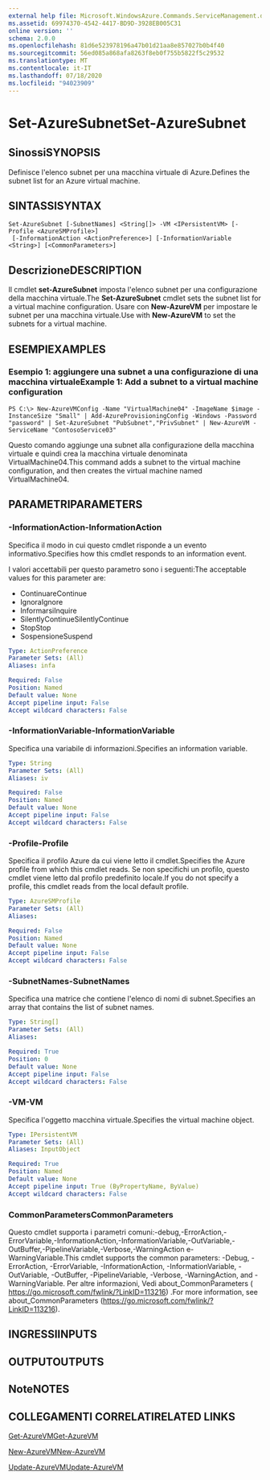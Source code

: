 ```yaml
---
external help file: Microsoft.WindowsAzure.Commands.ServiceManagement.dll-Help.xml
ms.assetid: 69974370-4542-4417-BD9D-3928EB005C31
online version: ''
schema: 2.0.0
ms.openlocfilehash: 81d6e523978196a47b01d21aa8e857027b0b4f40
ms.sourcegitcommit: 56ed085a868afa8263f8eb0f755b5822f5c29532
ms.translationtype: MT
ms.contentlocale: it-IT
ms.lasthandoff: 07/18/2020
ms.locfileid: "94023909"
---
```

# <span data-ttu-id="02721-101">Set-AzureSubnet</span><span class="sxs-lookup"><span data-stu-id="02721-101">Set-AzureSubnet</span></span>

## <span data-ttu-id="02721-102">Sinossi</span><span class="sxs-lookup"><span data-stu-id="02721-102">SYNOPSIS</span></span>
<span data-ttu-id="02721-103">Definisce l'elenco subnet per una macchina virtuale di Azure.</span><span class="sxs-lookup"><span data-stu-id="02721-103">Defines the subnet list for an Azure virtual machine.</span></span>

## <span data-ttu-id="02721-104">SINTASSI</span><span class="sxs-lookup"><span data-stu-id="02721-104">SYNTAX</span></span>

```
Set-AzureSubnet [-SubnetNames] <String[]> -VM <IPersistentVM> [-Profile <AzureSMProfile>]
 [-InformationAction <ActionPreference>] [-InformationVariable <String>] [<CommonParameters>]
```

## <span data-ttu-id="02721-105">Descrizione</span><span class="sxs-lookup"><span data-stu-id="02721-105">DESCRIPTION</span></span>
<span data-ttu-id="02721-106">Il cmdlet **set-AzureSubnet** imposta l'elenco subnet per una configurazione della macchina virtuale.</span><span class="sxs-lookup"><span data-stu-id="02721-106">The **Set-AzureSubnet** cmdlet sets the subnet list for a virtual machine configuration.</span></span>
<span data-ttu-id="02721-107">Usare con **New-AzureVM** per impostare le subnet per una macchina virtuale.</span><span class="sxs-lookup"><span data-stu-id="02721-107">Use with **New-AzureVM** to set the subnets for a virtual machine.</span></span>

## <span data-ttu-id="02721-108">ESEMPI</span><span class="sxs-lookup"><span data-stu-id="02721-108">EXAMPLES</span></span>

### <span data-ttu-id="02721-109">Esempio 1: aggiungere una subnet a una configurazione di una macchina virtuale</span><span class="sxs-lookup"><span data-stu-id="02721-109">Example 1: Add a subnet to a virtual machine configuration</span></span>
```
PS C:\> New-AzureVMConfig -Name "VirtualMachine04" -ImageName $image -InstanceSize "Small" | Add-AzureProvisioningConfig -Windows -Password "password" | Set-AzureSubnet "PubSubnet","PrivSubnet" | New-AzureVM -ServiceName "ContosoService03"
```

<span data-ttu-id="02721-110">Questo comando aggiunge una subnet alla configurazione della macchina virtuale e quindi crea la macchina virtuale denominata VirtualMachine04.</span><span class="sxs-lookup"><span data-stu-id="02721-110">This command adds a subnet to the virtual machine configuration, and then creates the virtual machine named VirtualMachine04.</span></span>

## <span data-ttu-id="02721-111">PARAMETRI</span><span class="sxs-lookup"><span data-stu-id="02721-111">PARAMETERS</span></span>

### <span data-ttu-id="02721-112">-InformationAction</span><span class="sxs-lookup"><span data-stu-id="02721-112">-InformationAction</span></span>
<span data-ttu-id="02721-113">Specifica il modo in cui questo cmdlet risponde a un evento informativo.</span><span class="sxs-lookup"><span data-stu-id="02721-113">Specifies how this cmdlet responds to an information event.</span></span>

<span data-ttu-id="02721-114">I valori accettabili per questo parametro sono i seguenti:</span><span class="sxs-lookup"><span data-stu-id="02721-114">The acceptable values for this parameter are:</span></span>

- <span data-ttu-id="02721-115">Continuare</span><span class="sxs-lookup"><span data-stu-id="02721-115">Continue</span></span>
- <span data-ttu-id="02721-116">Ignora</span><span class="sxs-lookup"><span data-stu-id="02721-116">Ignore</span></span>
- <span data-ttu-id="02721-117">Informarsi</span><span class="sxs-lookup"><span data-stu-id="02721-117">Inquire</span></span>
- <span data-ttu-id="02721-118">SilentlyContinue</span><span class="sxs-lookup"><span data-stu-id="02721-118">SilentlyContinue</span></span>
- <span data-ttu-id="02721-119">Stop</span><span class="sxs-lookup"><span data-stu-id="02721-119">Stop</span></span>
- <span data-ttu-id="02721-120">Sospensione</span><span class="sxs-lookup"><span data-stu-id="02721-120">Suspend</span></span>

```yaml
Type: ActionPreference
Parameter Sets: (All)
Aliases: infa

Required: False
Position: Named
Default value: None
Accept pipeline input: False
Accept wildcard characters: False
```

### <span data-ttu-id="02721-121">-InformationVariable</span><span class="sxs-lookup"><span data-stu-id="02721-121">-InformationVariable</span></span>
<span data-ttu-id="02721-122">Specifica una variabile di informazioni.</span><span class="sxs-lookup"><span data-stu-id="02721-122">Specifies an information variable.</span></span>

```yaml
Type: String
Parameter Sets: (All)
Aliases: iv

Required: False
Position: Named
Default value: None
Accept pipeline input: False
Accept wildcard characters: False
```

### <span data-ttu-id="02721-123">-Profile</span><span class="sxs-lookup"><span data-stu-id="02721-123">-Profile</span></span>
<span data-ttu-id="02721-124">Specifica il profilo Azure da cui viene letto il cmdlet.</span><span class="sxs-lookup"><span data-stu-id="02721-124">Specifies the Azure profile from which this cmdlet reads.</span></span>
<span data-ttu-id="02721-125">Se non specifichi un profilo, questo cmdlet viene letto dal profilo predefinito locale.</span><span class="sxs-lookup"><span data-stu-id="02721-125">If you do not specify a profile, this cmdlet reads from the local default profile.</span></span>

```yaml
Type: AzureSMProfile
Parameter Sets: (All)
Aliases: 

Required: False
Position: Named
Default value: None
Accept pipeline input: False
Accept wildcard characters: False
```

### <span data-ttu-id="02721-126">-SubnetNames</span><span class="sxs-lookup"><span data-stu-id="02721-126">-SubnetNames</span></span>
<span data-ttu-id="02721-127">Specifica una matrice che contiene l'elenco di nomi di subnet.</span><span class="sxs-lookup"><span data-stu-id="02721-127">Specifies an array that contains the list of subnet names.</span></span>

```yaml
Type: String[]
Parameter Sets: (All)
Aliases: 

Required: True
Position: 0
Default value: None
Accept pipeline input: False
Accept wildcard characters: False
```

### <span data-ttu-id="02721-128">-VM</span><span class="sxs-lookup"><span data-stu-id="02721-128">-VM</span></span>
<span data-ttu-id="02721-129">Specifica l'oggetto macchina virtuale.</span><span class="sxs-lookup"><span data-stu-id="02721-129">Specifies the virtual machine object.</span></span>

```yaml
Type: IPersistentVM
Parameter Sets: (All)
Aliases: InputObject

Required: True
Position: Named
Default value: None
Accept pipeline input: True (ByPropertyName, ByValue)
Accept wildcard characters: False
```

### <span data-ttu-id="02721-130">CommonParameters</span><span class="sxs-lookup"><span data-stu-id="02721-130">CommonParameters</span></span>
<span data-ttu-id="02721-131">Questo cmdlet supporta i parametri comuni:-debug,-ErrorAction,-ErrorVariable,-InformationAction,-InformationVariable,-OutVariable,-OutBuffer,-PipelineVariable,-Verbose,-WarningAction e-WarningVariable.</span><span class="sxs-lookup"><span data-stu-id="02721-131">This cmdlet supports the common parameters: -Debug, -ErrorAction, -ErrorVariable, -InformationAction, -InformationVariable, -OutVariable, -OutBuffer, -PipelineVariable, -Verbose, -WarningAction, and -WarningVariable.</span></span> <span data-ttu-id="02721-132">Per altre informazioni, Vedi about_CommonParameters ( https://go.microsoft.com/fwlink/?LinkID=113216) .</span><span class="sxs-lookup"><span data-stu-id="02721-132">For more information, see about_CommonParameters (https://go.microsoft.com/fwlink/?LinkID=113216).</span></span>

## <span data-ttu-id="02721-133">INGRESSI</span><span class="sxs-lookup"><span data-stu-id="02721-133">INPUTS</span></span>

## <span data-ttu-id="02721-134">OUTPUT</span><span class="sxs-lookup"><span data-stu-id="02721-134">OUTPUTS</span></span>

## <span data-ttu-id="02721-135">Note</span><span class="sxs-lookup"><span data-stu-id="02721-135">NOTES</span></span>

## <span data-ttu-id="02721-136">COLLEGAMENTI CORRELATI</span><span class="sxs-lookup"><span data-stu-id="02721-136">RELATED LINKS</span></span>

[<span data-ttu-id="02721-137">Get-AzureVM</span><span class="sxs-lookup"><span data-stu-id="02721-137">Get-AzureVM</span></span>](./Get-AzureVM.md)

[<span data-ttu-id="02721-138">New-AzureVM</span><span class="sxs-lookup"><span data-stu-id="02721-138">New-AzureVM</span></span>](./New-AzureVM.md)

[<span data-ttu-id="02721-139">Update-AzureVM</span><span class="sxs-lookup"><span data-stu-id="02721-139">Update-AzureVM</span></span>](./Update-AzureVM.md)


